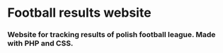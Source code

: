 # Football results website

### Website for tracking results of polish football league. Made with PHP and CSS.
